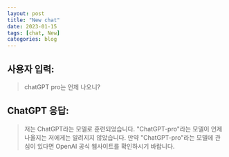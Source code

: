 ```yaml
---
layout: post
title: "New chat"
date: 2023-01-15
tags: [chat, New]
categories: blog
---
```


## 사용자 입력:
> chatGPT pro는 언제 나오니?

## ChatGPT 응답:
> 저는 ChatGPT라는 모델로 훈련되었습니다. "ChatGPT-pro"라는 모델이 언제 나올지는 저에게는 알려지지 않았습니다. 만약 "ChatGPT-pro"라는 모델에 관심이 있다면 OpenAI 공식 웹사이트를 확인하시기 바랍니다.


